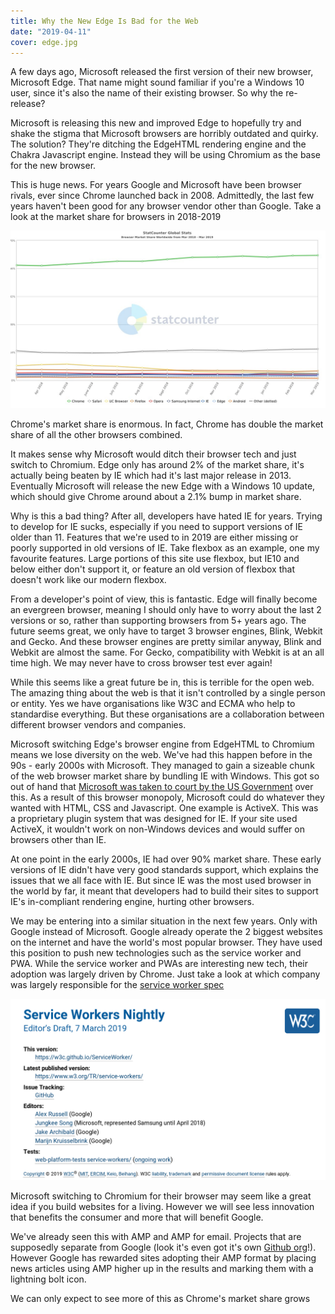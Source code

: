 ```yaml
---
title: Why the New Edge Is Bad for the Web
date: "2019-04-11"
cover: edge.jpg
---
```


A few days ago, Microsoft released the first version of their new browser, Microsoft Edge. That name might sound familiar if you're a Windows 10 user, since it's also the name of their existing browser. So why the re-release?

Microsoft is releasing this new and improved Edge to hopefully try and shake the stigma that Microsoft browsers are horribly outdated and quirky. The solution? They're ditching the EdgeHTML rendering engine and the Chakra Javascript engine. Instead they will be using Chromium as the base for the new browser.

This is huge news. For years Google and Microsoft have been browser rivals, ever since Chrome launched back in 2008. Admittedly, the last few years haven't been good for any browser vendor other than Google. Take a look at the market share for browsers in 2018-2019

![Browser market share. Chrome 62%, Safari 15%, Firefox 4%, IE 2.5%, Edge 2.1%](browser-market-share.jpg)

Chrome's market share is enormous. In fact, Chrome has double the market share of all the other browsers combined.

It makes sense why Microsoft would ditch their browser tech and just switch to Chromium. Edge only has around 2% of the market share, it's actually being beaten by IE which had it's last major release in 2013. Eventually Microsoft will release the new Edge with a Windows 10 update, which should give Chrome around about a 2.1% bump in market share.

Why is this a bad thing? After all, developers have hated IE for years. Trying to develop for IE sucks, especially if you need to support versions of IE older than 11. Features that we're used to in 2019 are either missing or poorly supported in old versions of IE. Take flexbox as an example, one my favourite features. Large portions of this site use flexbox, but IE10 and below either don't support it, or feature an old version of flexbox that doesn't work like our modern flexbox.

From a developer's point of view, this is fantastic. Edge will finally become an evergreen browser, meaning I should only have to worry about the last 2 versions or so, rather than supporting browsers from 5+ years ago. The future seems great, we only have to target 3 browser engines, Blink, Webkit and Gecko. And these browser engines are pretty similar anyway, Blink and Webkit are almost the same. For Gecko, compatibility with Webkit is at an all time high. We may never have to cross browser test ever again!

While this seems like a great future be in, this is terrible for the open web. The amazing thing about the web is that it isn't controlled by a single person or entity. Yes we have organisations like W3C and ECMA who help to standardise everything. But these organisations are a collaboration between different browser vendors and companies.

Microsoft switching Edge's browser engine from EdgeHTML to Chromium means we lose diversity on the web. We've had this happen before in the 90s - early 2000s with Microsoft. They managed to gain a sizeable chunk of the web browser market share by bundling IE with Windows. This got so out of hand that [Microsoft was taken to court by the US Government](https://en.wikipedia.org/wiki/United_States_v._Microsoft_Corp.) over this. As a result of this browser monopoly, Microsoft could do whatever they wanted with HTML, CSS and Javascript. One example is ActiveX. This was a proprietary plugin system that was designed for IE. If your site used ActiveX, it wouldn't work on non-Windows devices and would suffer on browsers other than IE.

At one point in the early 2000s, IE had over 90% market share. These early versions of IE didn't have very good standards support, which explains the issues that we all face with IE. But since IE was the most used browser in the world by far, it meant that developers had to build their sites to support IE's in-compliant rendering engine, hurting other browsers.

We may be entering into a similar situation in the next few years. Only with Google instead of Microsoft. Google already operate the 2 biggest websites on the internet and have the world's most popular browser. They have used this position to push new technologies such as the service worker and PWA. While the service worker and PWAs are interesting new tech, their adoption was largely driven by Chrome. Just take a look at which company was largely responsible for the [service worker spec](https://w3c.github.io/ServiceWorker/)

![A screenshot of the service worker specification. All but 1 of the editors work at Google](service-worker-spec.png)

Microsoft switching to Chromium for their browser may seem like a great idea if you build websites for a living. However we will see less innovation that benefits the consumer and more that will benefit Google.

We've already seen this with AMP and AMP for email. Projects that are supposedly separate from Google (look it's even got it's own [Github org](https://github.com/ampproject)!). However Google has rewarded sites adopting their AMP format by placing news articles using AMP higher up in the results and marking them with a lightning bolt icon.

We can only expect to see more of this as Chrome's market share grows